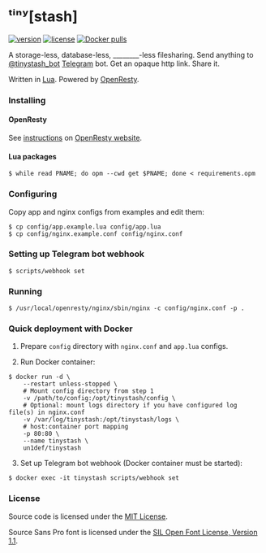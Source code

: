 # ᵗⁱⁿʸ[stash]

[![version](https://img.shields.io/github/tag/un-def/tinystash.svg?maxAge=3600&style=flat-square&label=version)](https://github.com/un-def/tinystash/releases)
[![license](https://img.shields.io/github/license/un-def/tinystash.svg?maxAge=3600&style=flat-square)](https://github.com/un-def/tinystash/blob/master/LICENSE)
[![Docker pulls](https://img.shields.io/docker/pulls/un1def/tinystash.svg?maxAge=3600&style=flat-square)](https://hub.docker.com/r/un1def/tinystash/)

A storage-less, database-less, \_\_\_\_\_\_\_\_-less filesharing. Send anything to [@tinystash_bot][tinystash_bot] [Telegram][telegram] bot. Get an opaque http link. Share it.

Written in [Lua][lua]. Powered by [OpenResty][openresty].


### Installing

#### OpenResty

See [instructions][openresty_installation] on [OpenResty website][openresty].

#### Lua packages

```shell
$ while read PNAME; do opm --cwd get $PNAME; done < requirements.opm
```


### Configuring

Copy app and nginx configs from examples and edit them:

```shell
$ cp config/app.example.lua config/app.lua
$ cp config/nginx.example.conf config/nginx.conf
```


### Setting up Telegram bot webhook

```shell
$ scripts/webhook set
```


### Running

```shell
$ /usr/local/openresty/nginx/sbin/nginx -c config/nginx.conf -p .
```


### Quick deployment with Docker

1. Prepare `config` directory with `nginx.conf` and `app.lua` configs.

2. Run Docker container:
```shell
$ docker run -d \
    --restart unless-stopped \
    # Mount config directory from step 1
    -v /path/to/config:/opt/tinystash/config \
    # Optional: mount logs directory if you have configured log file(s) in nginx.conf
    -v /var/log/tinystash:/opt/tinystash/logs \
    # host:container port mapping
    -p 80:80 \
    --name tinystash \
    un1def/tinystash
```

3. Set up Telegram bot webhook (Docker container must be started):
```shell
$ docker exec -it tinystash scripts/webhook set
```


### License

Source code is licensed under the [MIT License][license].

Source Sans Pro font is licensed under the [SIL Open Font License, Version 1.1][license-font].



[telegram]: http://telegram.org/
[lua]: https://lua.org/
[openresty]: https://openresty.org/
[openresty_installation]: https://openresty.org/en/installation.html
[tinystash_bot]: https://t.me/tinystash_bot
[license]: https://github.com/un-def/tinystash/blob/master/LICENSE
[license-font]: https://github.com/un-def/tinystash/blob/master/OFL.txt
